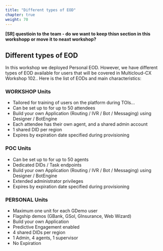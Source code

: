 ```yaml
---
title: "Different types of EOD"
chapter: true
weight: 70
---
```


**[SR] questioin to the team - do we want to keep thisn section in this workshopp or move it to neaxt workshop?**
## Different types of EOD

In this workshop we deployed Personal EOD. However, we have different types of EOD available for users that will be covered in Multicloud-CX Workshop 102..
Here is the list of EODs and main characteristics:

### WORKSHOP Units

- Tailored for training of users on the platform during TOIs...
- Can be set up to for up to 50 attendees
- Build your own Application (Routing / IVR / Bot / Messaging) using Designer / BotEngine
- Each attendee has their own agent, and a shared admin account
- 1 shared DID per region
- Expires by expiration date specified during provisioning

### POC Units

- Can be set up to for up to 50 agents
- Dedicated DIDs / Task endpoints
- Build your own Application (Routing / IVR / Bot / Messaging) using Designer / BotEngine
- Extended administrator privileges
- Expires by expiration date specified during provisioning

### PERSONAL Units

- Maximum one unit for each GDemo user
- Flagship demos (GBank, GSol, GInsurance, Web Wizard)
- Build your own Application 
- Predictive Engagement enabled
- 4 shared DIDs per region
- 1 Admin, 4 agents, 1 supervisor
- No Expiration


